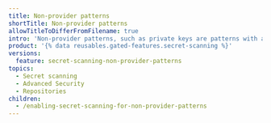 ```yaml
---
title: Non-provider patterns
shortTitle: Non-provider patterns
allowTitleToDifferFromFilename: true
intro: 'Non-provider patterns, such as private keys are patterns with a high false positive ratio. By default, {% data variables.product.prodname_secret_scanning %} doesn''t scans for this pattern type, but you can override this behavior.'
product: '{% data reusables.gated-features.secret-scanning %}'
versions:
  feature: secret-scanning-non-provider-patterns
topics:
  - Secret scanning
  - Advanced Security
  - Repositories
children:
  - /enabling-secret-scanning-for-non-provider-patterns
---
```

